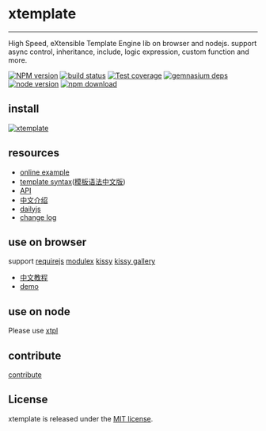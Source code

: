 # xtemplate
---

High Speed, eXtensible Template Engine lib on browser and nodejs.
support async control, inheritance, include, logic expression, custom function and more.

[![NPM version][npm-image]][npm-url]
[![build status][travis-image]][travis-url]
[![Test coverage][coveralls-image]][coveralls-url]
[![gemnasium deps][gemnasium-image]][gemnasium-url]
[![node version][node-image]][node-url]
[![npm download][download-image]][download-url]


[npm-image]: http://img.shields.io/npm/v/xtemplate.svg?style=flat-square
[npm-url]: http://npmjs.org/package/xtemplate
[travis-image]: https://img.shields.io/travis/xtemplate/xtemplate.svg?style=flat-square
[travis-url]: https://travis-ci.org/xtemplate/xtemplate
[coveralls-image]: https://img.shields.io/coveralls/xtemplate/xtemplate.svg?style=flat-square
[coveralls-url]: https://coveralls.io/r/xtemplate/xtemplate?branch=master
[gemnasium-image]: http://img.shields.io/gemnasium/xtemplate/xtemplate.svg?style=flat-square
[gemnasium-url]: https://gemnasium.com/xtemplate/xtemplate
[node-image]: https://img.shields.io/badge/node.js-%3E=_0.10-green.svg?style=flat-square
[node-url]: http://nodejs.org/download/
[download-image]: https://img.shields.io/npm/dm/xtemplate.svg?style=flat-square
[download-url]: https://npmjs.org/package/xtemplate

## install

[![xtemplate](https://nodei.co/npm/xtemplate.png)](https://npmjs.org/package/xtemplate)

## resources

- [online example](http://xtemplate.github.io/xtemplate)
- [template syntax](https://github.com/xtemplate/xtemplate/blob/master/docs/syntax.md)([模板语法中文版](https://github.com/xtemplate/xtemplate/blob/master/docs/syntax-cn.md))
- [API](https://github.com/xtemplate/xtemplate/blob/master/docs/api.md)
- [中文介绍](https://github.com/xtemplate/xtemplate/blob/master/docs/tutorial/introduce.md)
- [dailyjs](http://dailyjs.com/2014/09/24/node-roundup/)
- [change log](https://github.com/xtemplate/xtemplate/blob/master/HISTORY.md)


## use on browser

support [requirejs](https://github.com/jrburke/requirejs) [modulex](https://github.com/modulex/modulex)
[kissy](http://docs.kissyui.com) [kissy gallery](http://gallery.kissyui.com)

- [中文教程](https://github.com/xtemplate/xtemplate/blob/master/docs/use-on-browser.md)
- [demo](https://github.com/xtemplate/xtemplate-on-browser)

## use on node

Please use [xtpl](https://github.com/xtemplate/xtpl)

## contribute

[contribute](https://github.com/xtemplate/xtemplate/blob/master/CONTRIBUTING.md)

## License

xtemplate is released under the [MIT license](http://opensource.org/licenses/MIT).
